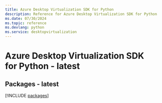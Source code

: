 ```yaml
---
title: Azure Desktop Virtualization SDK for Python
description: Reference for Azure Desktop Virtualization SDK for Python
ms.date: 07/30/2024
ms.topic: reference
ms.devlang: python
ms.service: desktopvirtualization
---
```

# Azure Desktop Virtualization SDK for Python - latest
## Packages - latest
[!INCLUDE [packages](desktop-virtualization-index.md)]
